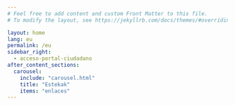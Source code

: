 ```yaml
---
# Feel free to add content and custom Front Matter to this file.
# To modify the layout, see https://jekyllrb.com/docs/themes/#overriding-theme-defaults

layout: home
lang: eu
permalink: /eu
sidebar_right:
  - acceso-portal-ciudadano
after_content_sections:
  carousel:
    include: "carousel.html"
    title: "Estekak"
    items: "enlaces"
---
```

